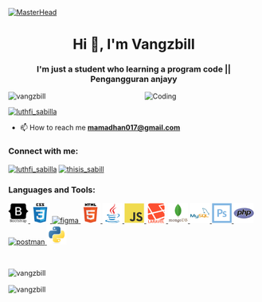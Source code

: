 [![MasterHead](https://repository-images.githubusercontent.com/588181932/e36ec678-7984-4cdd-8e4c-a3932772ff8e)](https://Vangzbill.io)
<h1 align="center">Hi 👋, I'm Vangzbill</h1>
<h3 align="center">I'm just a student who learning a program code || Pengangguran anjayy</h3>
<img alt="Coding" src="https://media.tenor.com/6NmJ_aDfghwAAAAC/waduh-kumala.gif" align="right" width="230">

<p align="left"> <img src="https://komarev.com/ghpvc/?username=vangzbill&label=Profile%20views&color=0e75b6&style=flat" alt="vangzbill" /> </p>

<p align="left"> <a href="https://twitter.com/luthfi_sabilla" target="blank"><img src="https://img.shields.io/twitter/follow/luthfi_sabilla?logo=twitter&style=for-the-badge" alt="luthfi_sabilla" /></a> </p>

- 📫 How to reach me **mamadhan017@gmail.com**

<h3 align="left">Connect with me:</h3>
<p align="left">
<a href="https://twitter.com/luthfi_sabilla" target="blank"><img align="center" src="https://raw.githubusercontent.com/rahuldkjain/github-profile-readme-generator/master/src/images/icons/Social/twitter.svg" alt="luthfi_sabilla" height="30" width="40" /></a>
<a href="https://instagram.com/thisis_sabill" target="blank"><img align="center" src="https://raw.githubusercontent.com/rahuldkjain/github-profile-readme-generator/master/src/images/icons/Social/instagram.svg" alt="thisis_sabill" height="30" width="40" /></a>
</p>

<h3 align="left">Languages and Tools:</h3>
<p align="left"> <a href="https://getbootstrap.com" target="_blank" rel="noreferrer"> <img src="https://raw.githubusercontent.com/devicons/devicon/master/icons/bootstrap/bootstrap-plain-wordmark.svg" alt="bootstrap" width="40" height="40"/> </a> <a href="https://www.w3schools.com/css/" target="_blank" rel="noreferrer"> <img src="https://raw.githubusercontent.com/devicons/devicon/master/icons/css3/css3-original-wordmark.svg" alt="css3" width="40" height="40"/> </a> <a href="https://www.figma.com/" target="_blank" rel="noreferrer"> <img src="https://www.vectorlogo.zone/logos/figma/figma-icon.svg" alt="figma" width="40" height="40"/> </a> <a href="https://www.w3.org/html/" target="_blank" rel="noreferrer"> <img src="https://raw.githubusercontent.com/devicons/devicon/master/icons/html5/html5-original-wordmark.svg" alt="html5" width="40" height="40"/> </a> <a href="https://www.java.com" target="_blank" rel="noreferrer"> <img src="https://raw.githubusercontent.com/devicons/devicon/master/icons/java/java-original.svg" alt="java" width="40" height="40"/> </a> <a href="https://developer.mozilla.org/en-US/docs/Web/JavaScript" target="_blank" rel="noreferrer"> <img src="https://raw.githubusercontent.com/devicons/devicon/master/icons/javascript/javascript-original.svg" alt="javascript" width="40" height="40"/> </a> <a href="https://laravel.com/" target="_blank" rel="noreferrer"> <img src="https://raw.githubusercontent.com/devicons/devicon/master/icons/laravel/laravel-plain-wordmark.svg" alt="laravel" width="40" height="40"/> </a> <a href="https://www.mongodb.com/" target="_blank" rel="noreferrer"> <img src="https://raw.githubusercontent.com/devicons/devicon/master/icons/mongodb/mongodb-original-wordmark.svg" alt="mongodb" width="40" height="40"/> </a> <a href="https://www.mysql.com/" target="_blank" rel="noreferrer"> <img src="https://raw.githubusercontent.com/devicons/devicon/master/icons/mysql/mysql-original-wordmark.svg" alt="mysql" width="40" height="40"/> </a> <a href="https://www.photoshop.com/en" target="_blank" rel="noreferrer"> <img src="https://raw.githubusercontent.com/devicons/devicon/master/icons/photoshop/photoshop-line.svg" alt="photoshop" width="40" height="40"/> </a> <a href="https://www.php.net" target="_blank" rel="noreferrer"> <img src="https://raw.githubusercontent.com/devicons/devicon/master/icons/php/php-original.svg" alt="php" width="40" height="40"/> </a> <a href="https://postman.com" target="_blank" rel="noreferrer"> <img src="https://www.vectorlogo.zone/logos/getpostman/getpostman-icon.svg" alt="postman" width="40" height="40"/> </a> <a href="https://www.python.org" target="_blank" rel="noreferrer"> <img src="https://raw.githubusercontent.com/devicons/devicon/master/icons/python/python-original.svg" alt="python" width="40" height="40"/> </a> </p>
<br>

<!-- <p><img align="left" src="https://github-readme-stats.vercel.app/api?username=Vangzbill&show_icons=true&locale=en" alt="vangzbill" /></p> -->
<p><img align="center" src="https://github-readme-stats.vercel.app/api/top-langs?username=Vangzbill&show_icons=true&locale=en&layout=compact" alt="vangzbill" /></p>
<p><img align="center" src="https://github-readme-streak-stats.herokuapp.com/?user=Vangzbill&" alt="vangzbill" /></p>
